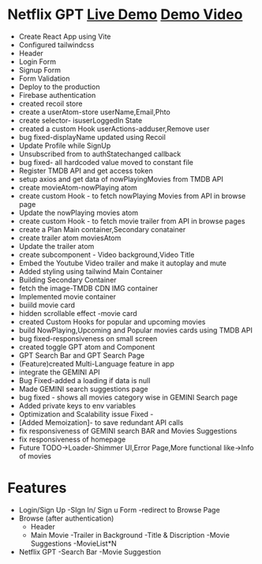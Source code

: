 # Netflix GPT  [Live Demo](https://netflixgpt-b84c9.web.app/ "Live Demo") [Demo Video](https://www.awesomescreenshot.com/video/30766257?key=56880fa6313fa25885cbcf2591dd9886 "Demo Video")
- Create React App using Vite
- Configured tailwindcss
- Header
- Login Form
- Signup Form
- Form Validation
- Deploy to the production
- Firebase authentication
- created recoil store 
- create a userAtom-store userName,Email,Phto
- create selector- isuserLoggedIn State
- created a custom Hook userActions-adduser,Remove user
- bug fixed-displayName updated using Recoil
- Update Profile while SignUp
- Unsubscribed from to authStatechanged callback
- bug fixed- all hardcoded value moved to constant file
- Register TMDB API and get access token
- setup axios and get data of nowPlayingMovies from TMDB API
- create movieAtom-nowPlaying atom
- create custom Hook - to fetch nowPlaying Movies from API in browse page
- Update the nowPlaying movies atom
- create custom Hook - to fetch movie trailer from API in browse pages
- create a Plan Main container,Secondary conatainer
- create trailer atom moviesAtom
- Update the trailer atom
- create subcomponent - Video background,Video Title
- Embed the Youtube Video trailer and make it autoplay and mute
- Added styling using tailwind Main Container
- Building Secondary Container
- fetch the image-TMDB CDN IMG container
- Implemented movie container
- buiild movie card
- hidden scrollable effect -movie card
- created Custom Hooks for popular and upcoming movies
- build NowPlaying,Upcoming and Popular movies cards using TMDB API
- bug fixed-responsiveness on small screen
- created toggle GPT atom and Component
- GPT Search Bar and GPT Search Page
- (Feature)created Multi-Language feature in app
- integrate the GEMINI API
- Bug Fixed-added a loading if data is null
- Made  GEMINI search suggestions page
- bug fixed - shows all movies category wise in GEMINI Search page
- Added private keys to env variables
- Optimization and Scalability issue Fixed -
- [Added Memoization]- to save redundant API calls
- fix responsiveness of GEMINI search BAR and Movies Suggestions
- fix responsiveness of homepage
- Future TODO->Loader-Shimmer UI,Error Page,More functional like->Info of movies

# Features
- Login/Sign Up
    -SIgn In/ Sign u Form
    -redirect to Browse Page
 - Browse (after authentication)
    - Header
    - Main Movie
        -Trailer in Background
        -Title & Discription
        -Movie Suggestions
            -MovieList*N
- Netflix GPT
    -Search Bar
    -Movie Suggestion

